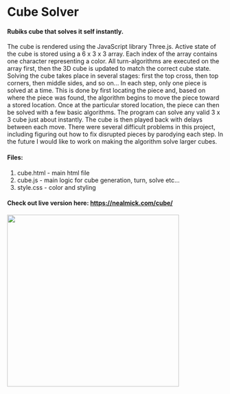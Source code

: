 # Cube Solver

#### Rubiks cube that solves it self instantly.



The cube is rendered using the JavaScript library Three.js. Active state of the cube is stored using a 6 x 3 x 3 array. Each index of the array contains one character representing a color. All turn-algorithms are executed on the array first, then the 3D cube is updated to match the correct cube state. Solving the cube takes place in several stages: first the top cross, then top corners, then middle sides, and so on... In each step, only one piece is solved at a time. This is done by first locating the piece and, based on where the piece was found, the algorithm begins to move the piece toward a stored location. Once at the particular stored location, the piece can then be solved with a few basic algorithms. The program can solve any valid 3 x 3 cube just about instantly.  The cube is then played back with delays between each move. There were several difficult problems in this project, including figuring out how to fix disrupted pieces by parodying each step. In the future I would like to work on making the algorithm solve larger cubes.

#### Files:
1. cube.html - main html file
2. cube.js - main logic for cube generation, turn, solve etc...
3. style.css - color and styling


#### Check out live version here:   https://nealmick.com/cube/

<img src="https://media.giphy.com/media/VFxAFcJqEwcd8gx8A5/giphy.gif" width="400" height="400" />

